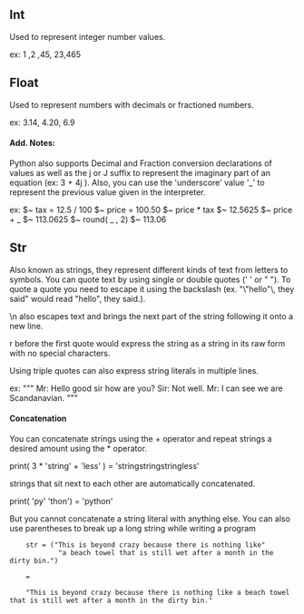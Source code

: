 ## Int

Used to represent integer number values.

ex: 1 ,2 ,45, 23,465

## Float 

Used to represent numbers with decimals or fractioned numbers.

ex: 3.14, 4.20, 6.9

#### Add. Notes:

Python also supports Decimal and Fraction conversion declarations of values as well as the j or J suffix to represent the imaginary part of an equation (ex: 3 + 4j ). Also, you can use the 'underscore' value '_' to represent the previous value given in the interpreter.

ex: 
$~ tax = 12.5 / 100
$~ price = 100.50
$~ price * tax
$~ 12.5625
$~ price + _
$~ 113.0625
$~ round( _ , 2)
$~ 113.06

## Str

Also known as strings, they represent different kinds of text from letters to symbols. You can quote text by using single or double quotes (' ' or " "). To quote a quote you need to escape it using the backslash (ex. "\\"hello"\\, they said"  would read "hello", they said.). 

\\n also escapes text and brings the next part of the string following it onto a new line.

r before the first quote would express the string as a string in its raw form with no special characters.

Using triple quotes can also express string literals in multiple lines. 

ex:
	""" 
		Mr: Hello good sir how are you?
		Sir: Not well.
		Mr: I can see we are Scandanavian.
	"""

#### Concatenation

You can concatenate strings using the + operator and repeat strings a desired amount using the * operator.

print( 3 * 'string' + 'less' ) = 'stringstringstringless'

strings that sit next to each other are automatically concatenated.

print( 'py' 'thon') = 'python'

But you cannot concatenate a string literal with anything else. You can also use parentheses to break up a long string while writing a program

		str = ("This is beyond crazy because there is nothing like"
				"a beach towel that is still wet after a month in the dirty bin.")
		
		=
		
		"This is beyond crazy because there is nothing like a beach towel that is still wet after a month in the dirty bin."










